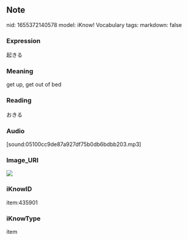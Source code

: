 ## Note
nid: 1655372140578
model: iKnow! Vocabulary
tags: 
markdown: false

### Expression
起きる

### Meaning
get up, get out of bed

### Reading
おきる

### Audio
[sound:05100cc9de87a927df75b0db6bdbb203.mp3]

### Image_URI
<img src="345cea60dadb7c468e8f17bbe60212a7.jpg">

### iKnowID
item:435901

### iKnowType
item
